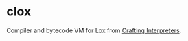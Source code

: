 # clox

Compiler and bytecode VM for Lox from [Crafting Interpreters](https://craftinginterpreters.com/).
